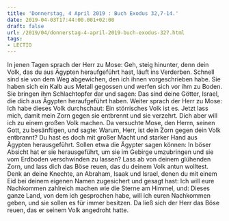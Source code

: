 ```yaml
---
title: 'Donnerstag, 4 April 2019 : Buch Exodus 32,7-14.'
date: 2019-04-03T17:44:00.001+02:00
draft: false
url: /2019/04/donnerstag-4-april-2019-buch-exodus-327.html
tags: 
- LECTIO
---
```


In jenen Tagen sprach der Herr zu Mose: Geh, steig hinunter, denn dein Volk, das du aus Ägypten heraufgeführt hast, läuft ins Verderben. Schnell sind sie von dem Weg abgewichen, den ich ihnen vorgeschrieben habe. Sie haben sich ein Kalb aus Metall gegossen und werfen sich vor ihm zu Boden. Sie bringen ihm Schlachtopfer dar und sagen: Das sind deine Götter, Israel, die dich aus Ägypten heraufgeführt haben. Weiter sprach der Herr zu Mose: Ich habe dieses Volk durchschaut: Ein störrisches Volk ist es. Jetzt lass mich, damit mein Zorn gegen sie entbrennt und sie verzehrt. Dich aber will ich zu einem großen Volk machen. Da versuchte Mose, den Herrn, seinen Gott, zu besänftigen, und sagte: Warum, Herr, ist dein Zorn gegen dein Volk entbrannt? Du hast es doch mit großer Macht und starker Hand aus Ägypten herausgeführt. Sollen etwa die Ägypter sagen können: In böser Absicht hat er sie herausgeführt, um sie im Gebirge umzubringen und sie vom Erdboden verschwinden zu lassen? Lass ab von deinem glühenden Zorn, und lass dich das Böse reuen, das du deinem Volk antun wolltest. Denk an deine Knechte, an Abraham, Isaak und Israel, denen du mit einem Eid bei deinem eigenen Namen zugesichert und gesagt hast: Ich will eure Nachkommen zahlreich machen wie die Sterne am Himmel, und: Dieses ganze Land, von dem ich gesprochen habe, will ich euren Nachkommen geben, und sie sollen es für immer besitzen. Da ließ sich der Herr das Böse reuen, das er seinem Volk angedroht hatte.